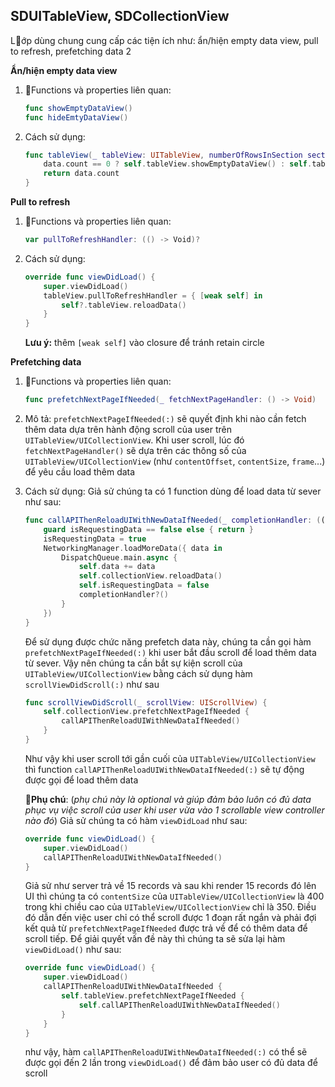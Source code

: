 
## SDUITableView, SDCollectionView
Lớp dùng chung cung cấp các tiện ích như: ẩn/hiện empty data view, pull to refresh, prefetching data 2

**Ẩn/hiện empty data view**
 1. Functions và properties liên quan:
	```swift
	func showEmptyDataView()
	func hideEmtyDataView()
	```
 2. Cách sử dụng:
	```swift
	func tableView(_ tableView: UITableView, numberOfRowsInSection section: Int) -> Int {
		data.count == 0 ? self.tableView.showEmptyDataView() : self.tableView.hideEmtyDataView()
		return data.count
	}
	```

**Pull to refresh**
 1. Functions và properties liên quan:
	```swift
	var pullToRefreshHandler: (() -> Void)?
	```
 2. Cách sử dụng:
	```swift
	override func viewDidLoad() {
		super.viewDidLoad()
		tableView.pullToRefreshHandler = { [weak self] in
			self?.tableView.reloadData()
		}	
	}
	```
	**Lưu ý:** thêm `[weak self]` vào closure để tránh retain circle
	
**Prefetching data**
 1. Functions và properties liên quan:
	 ```swift
	 func prefetchNextPageIfNeeded(_ fetchNextPageHandler: () -> Void)
	```
2. Mô tả:
	`prefetchNextPageIfNeeded(:)` sẽ quyết định khi nào cần fetch thêm data dựa trên hành động scroll của user trên `UITableView/UICollectionView`. Khi user scroll, lúc đó `fetchNextPageHandler()` sẽ dựa trên các thông số của `UITableView/UICollectionView` (như `contentOffset`, `contentSize`, `frame`...) để yêu cầu load thêm data
3. Cách sử dụng:
	Giả sử chúng ta có 1 function dùng để load data từ sever như sau:
	```swift
	func callAPIThenReloadUIWithNewDataIfNeeded(_ completionHandler: (() -> Void)? = nil) {
		guard isRequestingData == false else { return }
		isRequestingData = true
		NetworkingManager.loadMoreData({ data in
			DispatchQueue.main.async {
				self.data += data
				self.collectionView.reloadData()
				self.isRequestingData = false
				completionHandler?()
			}
		})
	}
	```
	Để sử dụng được chức năng prefetch data này, chúng ta cần gọi hàm `prefetchNextPageIfNeeded(:)` khi user bắt đầu scroll để load thêm data từ sever. Vậy nên chúng ta cần  bắt sự kiện scroll của `UITableView/UICollectionView` bằng cách sử dụng hàm `scrollViewDidScroll(:)` như sau
	```swift
	func scrollViewDidScroll(_ scrollView: UIScrollView) {
		self.collectionView.prefetchNextPageIfNeeded {
			callAPIThenReloadUIWithNewDataIfNeeded()
		}
	}
	```
	Như vậy khi user scroll tới gần cuối của `UITableView/UICollectionView` thì function `callAPIThenReloadUIWithNewDataIfNeeded(:)` sẽ tự động được gọi để load thêm data
	
	**Phụ chú**: (*phụ chú này là optional và giúp đảm bảo luôn có đủ data phục vụ việc scroll của user khi user vừa vào 1 scrollable view controller nào đó*)
	Giả sử chúng ta có hàm `viewDidLoad` như sau:
	```swift
	override func viewDidLoad() {
		super.viewDidLoad()
		callAPIThenReloadUIWithNewDataIfNeeded()
	}
	```
	Giả sử như server trả về 15 records và sau khi render 15 records đó lên UI thì chúng ta có `contentSize` của `UITableView/UICollectionView` là 400 trong khi chiều cao của `UITableView/UICollectionView` chỉ là 350. Điều đó dẫn đến việc user chỉ có thể scroll được 1 đoạn rất ngắn và phải đợi kết quả từ `prefetchNextPageIfNeeded` được trả về để có thêm data để scroll tiếp.
		Để giải quyết vấn đề này thì chúng ta sẽ sửa lại hàm `viewDidLoad()` như sau:
	```swift
	override func viewDidLoad() {
		super.viewDidLoad()
		callAPIThenReloadUIWithNewDataIfNeeded {
			self.tableView.prefetchNextPageIfNeeded {
				self.callAPIThenReloadUIWithNewDataIfNeeded()
			}
		}
	}
	```
	như vậy, hàm `callAPIThenReloadUIWithNewDataIfNeeded(:)` có thể sẽ được gọi đến 2 lần trong `viewDidLoad()` để đảm bảo user có đủ data để scroll
<!--stackedit_data:
eyJoaXN0b3J5IjpbMTMwMTI2MDYwOSwtNzUyOTAwODQ1XX0=
-->